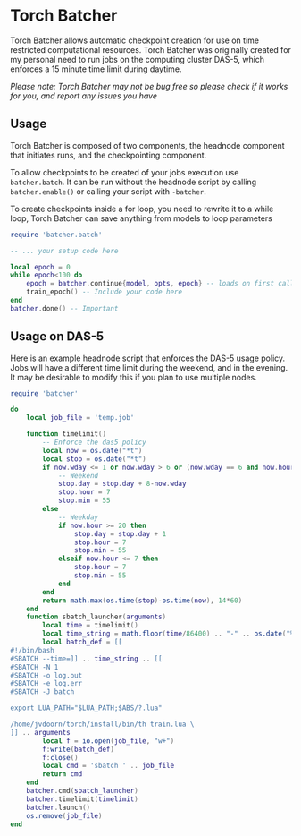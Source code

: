 # Torch Batcher

Torch Batcher allows automatic checkpoint creation for use on time restricted computational resources. Torch Batcher was originally created for my personal need to run jobs on the computing cluster DAS-5, which enforces a 15 minute time limit during daytime.

*Please note: Torch Batcher may not be bug free so please check if it works for you, and report any issues you have*

## Usage
Torch Batcher is composed of two components, the headnode component that initiates runs, and the checkpointing component.

To allow checkpoints to be created of your jobs execution use `batcher.batch`. It can be run without the headnode script by calling `batcher.enable()` or calling your script with `-batcher`.

To create checkpoints inside a for loop, you need to rewrite it to a while loop, Torch Batcher can save anything from models to loop parameters
```lua
require 'batcher.batch'

-- ... your setup code here

local epoch = 0
while epoch<100 do
	epoch = batcher.continue{model, opts, epoch} -- loads on first call, saves at time limit, returns only non table values
	train_epoch() -- Include your code here
end
batcher.done() -- Important

```

## Usage on DAS-5
Here is an example headnode script that enforces the DAS-5 usage policy. Jobs will have a different time limit during the weekend, and in the evening. It may be desirable to modify this if you plan to use multiple nodes.

```lua
require 'batcher'

do
	local job_file = 'temp.job'

	function timelimit()
		-- Enforce the das5 policy
		local now = os.date("*t")
		local stop = os.date("*t")
		if now.wday <= 1 or now.wday > 6 or (now.wday == 6 and now.hour >= 20) then
			-- Weekend
			stop.day = stop.day + 8-now.wday
			stop.hour = 7
			stop.min = 55
		else
			-- Weekday
			if now.hour >= 20 then
				stop.day = stop.day + 1
				stop.hour = 7
				stop.min = 55
			elseif now.hour <= 7 then
				stop.hour = 7
				stop.min = 55
			end
		end
		return math.max(os.time(stop)-os.time(now), 14*60)
	end
	function sbatch_launcher(arguments)
		local time = timelimit()
		local time_string = math.floor(time/86400) .. "-" .. os.date("%H:%M:%S", time % (86400))
		local batch_def = [[
#!/bin/bash
#SBATCH --time=]] .. time_string .. [[
#SBATCH -N 1
#SBATCH -o log.out
#SBATCH -e log.err
#SBATCH -J batch

export LUA_PATH="$LUA_PATH;$ABS/?.lua"

/home/jvdoorn/torch/install/bin/th train.lua \
]] .. arguments
		local f = io.open(job_file, "w+")
		f:write(batch_def)
		f:close()
		local cmd = 'sbatch ' .. job_file
		return cmd
	end
	batcher.cmd(sbatch_launcher)
	batcher.timelimit(timelimit)
	batcher.launch()
	os.remove(job_file)
end
```